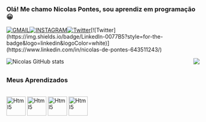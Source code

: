 ### Olá! Me chamo Nicolas Pontes, sou aprendiz em programação 😀

  [![GMAIL](https://img.shields.io/badge/Gmail-D14836?style=for-the-badge&logo=gmail&logoColor=white)](mailto:nicolas.pontesfigueiredo@gmail.com)[![INSTAGRAM](https://img.shields.io/badge/Instagram-E4405F?style=for-the-badge&logo=instagram&logoColor=white)](https://www.instagram.com/pontesnicolas_/)[![Twitter](https://img.shields.io/badge/Twitter-1DA1F2?style=for-the-badge&logo=twitter&logoColor=white)]([https://twitter.com/NicolasDePonte3](https://x.com/pontesnicolas3))[![Twitter](https://img.shields.io/badge/LinkedIn-0077B5?style=for-the-badge&logo=linkedin&logoColor=white)](https://www.linkedin.com/in/nicolas-de-pontes-643511243/) 
  
  ![Nicolas GitHub stats](https://github-readme-stats.vercel.app/api?username=NicolasPontes&theme=gotham&show_icons=true)<img align="right" src ="https://cdn.discordapp.com/attachments/841679081661923348/990348672015429662/picasion.com_2d15db9f1a676fde5cbdb33f64f2b00d.gif">
  
  ##

### Meus Aprendizados 
  <div style = "display: inline_block"> <br/>
    <img width = "50" heigth = "50" align = "center" alt = "Html5" src="https://cdn.jsdelivr.net/gh/devicons/devicon/icons/html5/html5-plain-wordmark.svg" />
    <img width = "50" heigth = "50" align = "center" alt = "Html5" src="https://cdn.jsdelivr.net/gh/devicons/devicon/icons/css3/css3-plain-wordmark.svg" />
    <img width = "50" heigth = "50" align = "center" alt = "Html5" src="https://cdn.jsdelivr.net/gh/devicons/devicon/icons/bootstrap/bootstrap-plain-wordmark.svg" />
    <img width = "50" heigth = "50" align = "center" alt = "Html5" src="https://cdn.jsdelivr.net/gh/devicons/devicon/icons/python/python-plain-wordmark.svg" />  
  </div>
 
